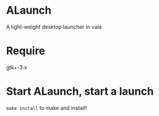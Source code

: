 # ALaunch
A light-weight desktop launcher in vala

# Require
gtk+-3.x

# Start ALaunch, start a launch

`make install` to make and install!
